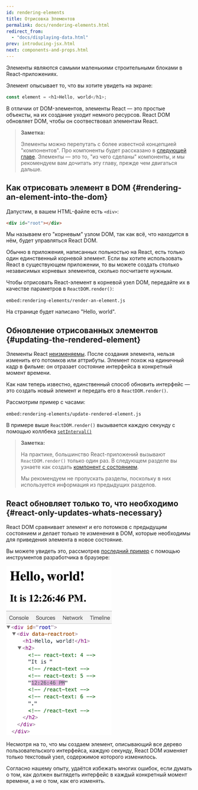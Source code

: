 ```yaml
---
id: rendering-elements
title: Отрисовка Элементов
permalink: docs/rendering-elements.html
redirect_from:
  - "docs/displaying-data.html"
prev: introducing-jsx.html
next: components-and-props.html
---
```


Элементы являются самыми маленькими строительными блоками в React-приложениях.

Элемент опысывает то, что вы хотите увидеть на экране:

```js
const element = <h1>Hello, world</h1>;
```

В отличии от DOM-элементов, элементы React — это простые объексты, на их создание уходит немного ресурсов. React DOM обновляет DOM, чтобы он соотвествовал элементам React.

>**Заметка:**
>
>Элементы можно перепутать с более известной концепцией "компонентов". Про компоненты будет рассказано в [следующей главе](/docs/components-and-props.html). Элементы — это то, "из чего сделаны" компоненты, и мы рекомендуем вам дочитать эту главу, прежде чем двигаться дальше.

## Как отрисовать элемент в DOM {#rendering-an-element-into-the-dom}

Дапустим, в вашем HTML-файле есть `<div>`:

```html
<div id="root"></div>
```

Мы называем его "корневым" узлом DOM, так как всё, что находится в нём, будет управляться React DOM.

Обычно в приложения, написанных польностью на React, есть только один единственный корневой элемент. Если вы хотите использовать React в существующем приложении, то вы можете создать столько независимых корневых элементов, сколько посчитаете нужным.

Чтобы отрисовать React-элемент в корневой узел DOM, передайте их в качестве параметров в `ReactDOM.render()`:

`embed:rendering-elements/render-an-element.js`

[](codepen://rendering-elements/render-an-element)

На странице будет написано "Hello, world".

## Обновление отрисованных элементов {#updating-the-rendered-element}

Элементы React [неизменяемы](https://ru.wikipedia.org/wiki/%D0%9D%D0%B5%D0%B8%D0%B7%D0%BC%D0%B5%D0%BD%D1%8F%D0%B5%D0%BC%D1%8B%D0%B9_%D0%BE%D0%B1%D1%8A%D0%B5%D0%BA%D1%82). После создания элемента, нельзя изменить его потомков или аттрибуты. Элемент похож на единичный кадр в фильме: он отразает состояние интерфейса в конкретный момент времени.

Как нам теперь известно, единственный способ обновить интерфейс — это создать новый элемент и передать его в `ReactDOM.render()`.

Рассмотрим пример с часами:

`embed:rendering-elements/update-rendered-element.js`

[](codepen://rendering-elements/update-rendered-element)

В примере выше `ReactDOM.render()` вызывается каждую секунду с помощью коллбека [`setInterval()`](https://developer.mozilla.org/en-US/docs/Web/API/WindowTimers/setInterval)

>**Заметка:**
>
>На практике, большинство React-приложений вызывают `ReactDOM.render()` только один раз. В следующем разделе вы узнаете как создать [компонент с состоянием](/docs/state-and-lifecycle.html).
>
>Мы рекомендуем не пропускать разделы, поскольку в них используется информация из предыдущих разделов.

## React обновляет только то, что необходимо {#react-only-updates-whats-necessary}

React DOM сравнивает элемент и его потомков с предыдущим состоянием и делает только те изменения в DOM, которые необходимы для приведения элемента в новое состояние.

Вы можете увидеть это, рассмотрев [последний пример](codepen://rendering-elements/update-rendered-element) с помощью инструментов разработчика в браузере:

![В DOM видно частичное обновление](../images/docs/granular-dom-updates.gif)

Несмотря на то, что мы создаем элемент, описывающий все дерево пользовательского интерфейса, каждую секунду, React DOM изменяет только текстовый узел, содержимое которого изменилось.

Согласно нашему опыту, удаётся избежать многих ошибок, если думать о том, как должен выглядеть интерфейс в каждый конкретный момент времени, а не о том, как его изменять.
